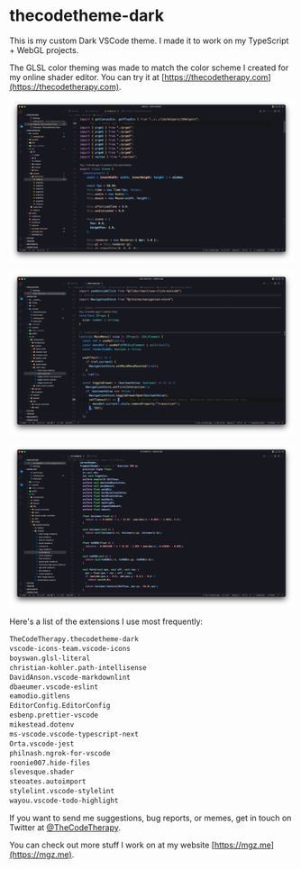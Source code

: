 # thecodetheme-dark

This is my custom Dark VSCode theme. I made it to work on my TypeScript + WebGL projects.

The GLSL color theming was made to match the color scheme I created for my online shader editor. You can try it at [https://thecodetherapy.com](https://thecodetherapy.com).

![TheCodeTheme Dark screenshot 1](https://raw.githubusercontent.com/TheCodeTherapy/thecodetheme-dark/main/screenshots/screenshot_01.png)

![TheCodeTheme Dark screenshot 2](https://raw.githubusercontent.com/TheCodeTherapy/thecodetheme-dark/main/screenshots/screenshot_02.png)

![TheCodeTheme Dark screenshot 3](https://raw.githubusercontent.com/TheCodeTherapy/thecodetheme-dark/main/screenshots/screenshot_03.png)

Here's a list of the extensions I use most frequently:

```bash
TheCodeTherapy.thecodetheme-dark
vscode-icons-team.vscode-icons
boyswan.glsl-literal
christian-kohler.path-intellisense
DavidAnson.vscode-markdownlint
dbaeumer.vscode-eslint
eamodio.gitlens
EditorConfig.EditorConfig
esbenp.prettier-vscode
mikestead.dotenv
ms-vscode.vscode-typescript-next
Orta.vscode-jest
philnash.ngrok-for-vscode
roonie007.hide-files
slevesque.shader
steoates.autoimport
stylelint.vscode-stylelint
wayou.vscode-todo-highlight
```

If you want to send me suggestions, bug reports, or memes, get in touch on Twitter at [@TheCodeTherapy](https://twitter.com/TheCodeTherapy).

You can check out more stuff I work on at my website [https://mgz.me](https://mgz.me).
